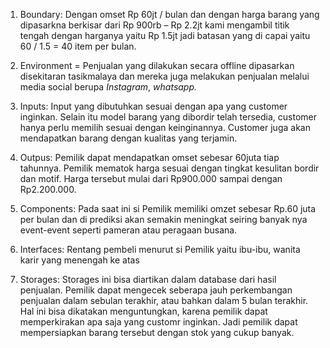 1.  Boundary: Dengan omset Rp 60jt / bulan dan dengan harga barang yang dipasarkna berkisar dari Rp 900rb – Rp 2.2jt kami mengambil titik tengah dengan harganya yaitu Rp 1.5jt jadi batasan yang di capai yaitu 60 / 1.5 = 40 item per bulan.

2.  Environment = Penjualan yang dilakukan secara offline dipasarkan disekitaran tasikmalaya dan mereka juga melakukan penjualan melalui media social berupa *Instagram*, *whatsapp.*

3.  Inputs: Input yang dibutuhkan sesuai dengan apa yang customer inginkan. Selain itu model barang yang dibordir telah tersedia, customer hanya perlu memilih sesuai dengan keinginannya. Customer juga akan mendapatkan barang dengan kualitas yang terjamin.

4.  Outpus: Pemilik dapat mendapatkan omset sebesar 60juta tiap tahunnya. Pemilik mematok harga sesuai dengan tingkat kesulitan bordir dan motif. Harga tersebut mulai dari Rp900.000 sampai dengan Rp2.200.000.

5.  Components: Pada saat ini si Pemilik memiliki omzet sebesar Rp.60 juta per bulan dan di prediksi akan semakin meningkat seiring banyak nya event-event seperti pameran atau peragaan busana.

6.  Interfaces: Rentang pembeli menurut si Pemilik yaitu ibu-ibu, wanita karir yang menengah ke atas

7.  Storages: Storages ini bisa diartikan dalam database dari hasil penjualan. Pemilik dapat mengecek seberapa jauh perkembangan penjualan dalam sebulan terakhir, atau bahkan dalam 5 bulan terakhir. Hal ini bisa dikatakan menguntungkan, karena pemilik dapat memperkirakan apa saja yang customr inginkan. Jadi pemilik dapat mempersiapkan barang tersebut dengan stok yang cukup banyak.
